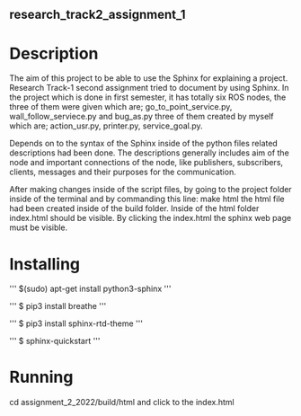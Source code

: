 ## research_track2_assignment_1 ##

# Description #

The aim of this project to be able to use the Sphinx for explaining a project. Research Track-1 second assignment tried to document by using Sphinx. In the project which is done in first semester, it has totally six ROS nodes, the three of them were given which are; go_to_point_service.py, wall_follow_serviece.py and bug_as.py three of them created by myself which are; action_usr.py, printer.py, service_goal.py. 

Depends on to the syntax of the Sphinx inside of the python files related descriptions had been done. The descriptions generally includes aim of the node and important connections of the node, like publishers, subscribers, clients, messages and their purposes for the communication.

After making changes inside of the script files, by going to the project folder inside of the terminal and by commanding this line: make html the html file had been created inside of the build folder. Inside of the html folder index.html should be visible. By clicking the index.html the sphinx web page must be visible. 


# Installing #
'''
$(sudo) apt-get install python3-sphinx
'''

'''
$ pip3 install breathe
'''

'''
$ pip3 install sphinx-rtd-theme
'''

'''
$ sphinx-quickstart
'''

# Running #

cd assignment_2_2022/build/html and click to the index.html
